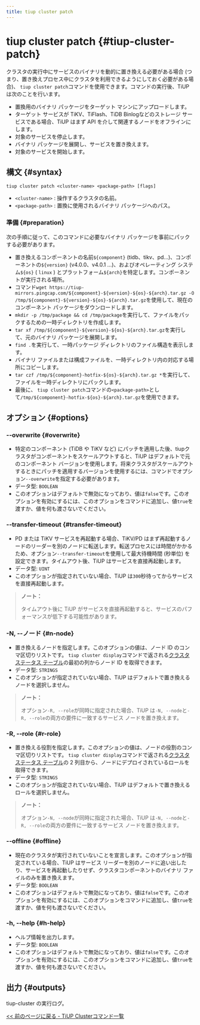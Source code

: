 ```yaml
---
title: tiup cluster patch
---
```


# tiup cluster patch {#tiup-cluster-patch}

クラスタの実行中にサービスのバイナリを動的に置き換える必要がある場合 (つまり、置き換えプロセス中にクラスタを利用できるようにしておく必要がある場合)、 `tiup cluster patch`コマンドを使用できます。コマンドの実行後、TiUP は次のことを行います。

-   置換用のバイナリ パッケージをターゲット マシンにアップロードします。
-   ターゲット サービスが TiKV、TiFlash、TiDB Binlogなどのストレージ サービスである場合、TiUP はまず API を介して関連するノードをオフラインにします。
-   対象のサービスを停止します。
-   バイナリ パッケージを展開し、サービスを置き換えます。
-   対象のサービスを開始します。

## 構文 {#syntax}

```shell
tiup cluster patch <cluster-name> <package-path> [flags]
```

-   `<cluster-name>` : 操作するクラスタの名前。
-   `<package-path>` : 置換に使用されるバイナリ パッケージへのパス。

### 準備 {#preparation}

次の手順に従って、このコマンドに必要なバイナリ パッケージを事前にパックする必要があります。

-   置き換えるコンポーネントの名前`${component}` (tidb、tikv、pd...)、コンポーネントの`${version}` (v4.0.0、v4.0.1 ...)、およびオペレーティング システム`${os}` ( `linux` ) とプラットフォーム`${arch}`を特定します。コンポーネントが実行される場所。
-   コマンド`wget https://tiup-mirrors.pingcap.com/${component}-${version}-${os}-${arch}.tar.gz -O /tmp/${component}-${version}-${os}-${arch}.tar.gz`を使用して、現在のコンポーネント パッケージをダウンロードします。
-   `mkdir -p /tmp/package && cd /tmp/package`を実行して、ファイルをパックするための一時ディレクトリを作成します。
-   `tar xf /tmp/${component}-${version}-${os}-${arch}.tar.gz`を実行して、元のバイナリ パッケージを展開します。
-   `find .`を実行して、一時パッケージ ディレクトリのファイル構造を表示します。
-   バイナリ ファイルまたは構成ファイルを、一時ディレクトリ内の対応する場所にコピーします。
-   `tar czf /tmp/${component}-hotfix-${os}-${arch}.tar.gz *`を実行して、ファイルを一時ディレクトリにパックします。
-   最後に、 `tiup cluster patch`コマンドの`<package-path>`として`/tmp/${component}-hotfix-${os}-${arch}.tar.gz`を使用できます。

## オプション {#options}

### --overwrite {#overwrite}

-   特定のコンポーネント (TiDB や TiKV など) にパッチを適用した後、tiupクラスタがコンポーネントをスケールアウトすると、TiUP はデフォルトで元のコンポーネント バージョンを使用します。将来クラスタがスケールアウトするときにパッチを適用するバージョンを使用するには、コマンドでオプション`--overwrite`を指定する必要があります。
-   データ型: `BOOLEAN`
-   このオプションはデフォルトで無効になっており、値は`false`です。このオプションを有効にするには、このオプションをコマンドに追加し、値`true`を渡すか、値を何も渡さないでください。

### --transfer-timeout {#transfer-timeout}

-   PD または TiKV サービスを再起動する場合、TiKV/PD はまず再起動するノードのリーダーを別のノードに転送します。転送プロセスには時間がかかるため、オプション`--transfer-timeout`を使用して最大待機時間 (秒単位) を設定できます。タイムアウト後、TiUP はサービスを直接再起動します。
-   データ型: `UINT`
-   このオプションが指定されていない場合、TiUP は`300`秒待ってからサービスを直接再起動します。

> **ノート：**
>
> タイムアウト後に TiUP がサービスを直接再起動すると、サービスのパフォーマンスが低下する可能性があります。

### -N, --ノード {#n-node}

-   置き換えるノードを指定します。このオプションの値は、ノード ID のコンマ区切りリストです。 `tiup cluster display`コマンドで返される[クラスタステータス テーブル](/tiup/tiup-component-cluster-display.md)の最初の列からノード ID を取得できます。
-   データ型: `STRINGS`
-   このオプションが指定されていない場合、TiUP はデフォルトで置き換えるノードを選択しません。

> **ノート：**
>
> オプション`-R, --role`が同時に指定された場合、TiUP は`-N, --node`と`-R, --role`の両方の要件に一致するサービス ノードを置き換えます。

### -R, --role {#r-role}

-   置き換える役割を指定します。このオプションの値は、ノードの役割のコンマ区切りリストです。 `tiup cluster display`コマンドで返される[クラスタステータス テーブル](/tiup/tiup-component-cluster-display.md)の 2 列目から、ノードにデプロイされているロールを取得できます。
-   データ型: `STRINGS`
-   このオプションが指定されていない場合、TiUP はデフォルトで置き換えるロールを選択しません。

> **ノート：**
>
> オプション`-N, --node`が同時に指定された場合、TiUP は`-N, --node`と`-R, --role`の両方の要件に一致するサービス ノードを置き換えます。

### &#x20;--offline {#offline}

-   現在のクラスタが実行されていないことを宣言します。このオプションが指定されている場合、TiUP はサービス リーダーを別のノードに追い出したり、サービスを再起動したりせず、クラスタコンポーネントのバイナリ ファイルのみを置き換えます。
-   データ型: `BOOLEAN`
-   このオプションはデフォルトで無効になっており、値は`false`です。このオプションを有効にするには、このオプションをコマンドに追加し、値`true`を渡すか、値を何も渡さないでください。

### -h, --help {#h-help}

-   ヘルプ情報を出力します。
-   データ型: `BOOLEAN`
-   このオプションはデフォルトで無効になっており、値は`false`です。このオプションを有効にするには、このオプションをコマンドに追加し、値`true`を渡すか、値を何も渡さないでください。

## 出力 {#outputs}

tiup-cluster の実行ログ。

[&lt;&lt; 前のページに戻る - TiUP Clusterコマンド一覧](/tiup/tiup-component-cluster.md#command-list)
